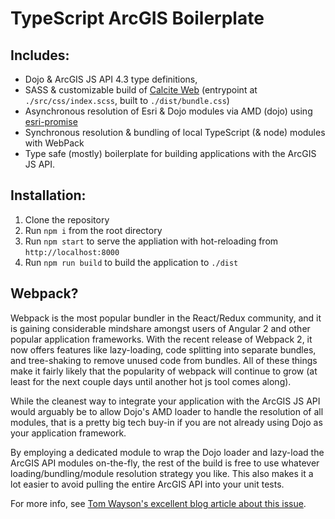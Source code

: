 # TypeScript ArcGIS Boilerplate

## Includes: 

- Dojo & ArcGIS JS API 4.3 type definitions, 
- SASS & customizable build of [Calcite Web](https://esri.github.io/calcite-web/) (entrypoint at `./src/css/index.scss`, built to `./dist/bundle.css`)
- Asynchronous resolution of Esri & Dojo modules via AMD (dojo) using [esri-promise](https://www.npmjs.com/package/esri-promise)
- Synchronous resolution & bundling of local TypeScript (& node) modules with WebPack
- Type safe (mostly) boilerplate for building applications with the ArcGIS JS API.

## Installation:

1. Clone the repository
2. Run `npm i` from the root directory
3. Run `npm start` to serve the appliation with hot-reloading from `http://localhost:8000`
4. Run `npm run build` to build the application to `./dist`

## Webpack?

Webpack is the most popular bundler in the React/Redux community, and it is gaining considerable mindshare amongst users of Angular 2 and other popular application frameworks. With the recent release of Webpack 2, it now offers features like lazy-loading, code splitting into separate bundles, and tree-shaking to remove unused code from bundles. All of these things make it fairly likely that the popularity of webpack will continue to grow (at least for the next couple days until another hot js tool comes along).

While the cleanest way to integrate your application with the ArcGIS JS API would arguably be to allow Dojo's AMD loader to handle the resolution of all modules, that is a pretty big tech buy-in if you are not already using Dojo as your application framework.

By employing a dedicated module to wrap the Dojo loader and lazy-load the ArcGIS API modules on-the-fly, the rest of the build is free to use whatever loading/bundling/module resolution strategy you like. This also makes it a lot easier to avoid pulling the entire ArcGIS API into your unit tests.

For more info, see [Tom Wayson's excellent blog article about this issue](http://tomwayson.com/2016/11/27/using-the-arcgis-api-for-javascript-in-applications-built-with-webpack/).
